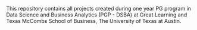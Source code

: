 This repository contains all projects created during one year PG program in Data Science and Business Analytics (PGP - DSBA) at Great Learning and Texas McCombs School of Business, The University of Texas at Austin.
